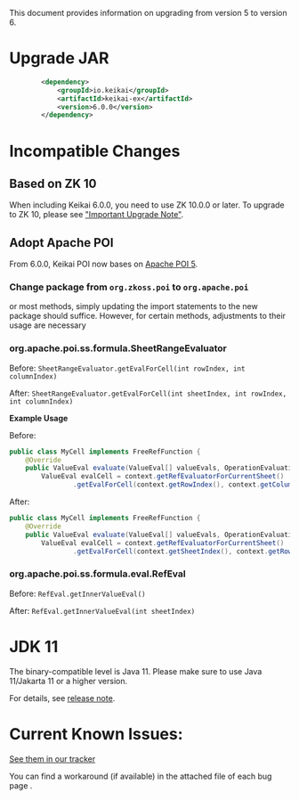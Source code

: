 
This document provides information on upgrading from version 5 to version 6.

# Upgrade JAR

```xml
		<dependency>
			<groupId>io.keikai</groupId>
			<artifactId>keikai-ex</artifactId>
			<version>6.0.0</version>
		</dependency>
```

# Incompatible Changes
## Based on ZK 10
When including Keikai 6.0.0, you need to use ZK 10.0.0 or later. To upgrade to ZK 10, please see ["Important Upgrade Note"](https://www.zkoss.org/wiki/Small_Talks/2024/February/New_Features_of_ZK_10.0.0#Important_Upgrade_Notes).

## Adopt Apache POI
From 6.0.0, Keikai POI now bases on [Apache POI 5](https://poi.apache.org/).

### Change package from `org.zkoss.poi` to `org.apache.poi`
or most methods, simply updating the import statements to the new package should suffice. However, for certain methods, adjustments to their usage are necessary

### org.apache.poi.ss.formula.SheetRangeEvaluator
Before:
`SheetRangeEvaluator.getEvalForCell(int rowIndex, int columnIndex)`

After:
`SheetRangeEvaluator.getEvalForCell(int sheetIndex, int rowIndex, int columnIndex)`

**Example Usage**

Before:
```java
public class MyCell implements FreeRefFunction {
    @Override
    public ValueEval evaluate(ValueEval[] valueEvals, OperationEvaluationContext context) {
        ValueEval evalCell = context.getRefEvaluatorForCurrentSheet()
                .getEvalForCell(context.getRowIndex(), context.getColumnIndex());
```

After:
```java
public class MyCell implements FreeRefFunction {
    @Override
    public ValueEval evaluate(ValueEval[] valueEvals, OperationEvaluationContext context) {
        ValueEval evalCell = context.getRefEvaluatorForCurrentSheet()
                .getEvalForCell(context.getSheetIndex(), context.getRowIndex(), context.getColumnIndex());
```

### org.apache.poi.ss.formula.eval.RefEval

Before:
`RefEval.getInnerValueEval()`

After:
`RefEval.getInnerValueEval(int sheetIndex)`

# JDK 11
The binary-compatible level is Java 11. Please make sure to use Java 11/Jakarta 11 or a higher version.

For details, see [release note](https://keikai.io/releasenotes).

# Current Known Issues:
[See them in our tracker](https://tracker.zkoss.org/issues/?jql=project%20%3D%20KEIKAI%20AND%20issuetype%20%3D%20Bug%20AND%20status%20%3D%20Open%20AND%20affectedVersion%20%3D%206.0.0%20ORDER%20BY%20priority%20DESC%2C%20updated%20DESC)

You can find a workaround (if available) in the attached file of each bug page .

